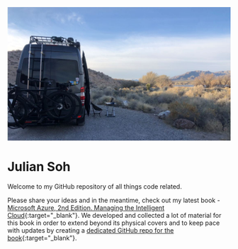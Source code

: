 ![image](docs/pics/Ollie.JPG)
# Julian Soh
Welcome to my GitHub repository of all things code related.

Please share your ideas and in the meantime, check out my latest book - [Microsoft Azure, 2nd Edition. Managing the Intelligent Cloud](https://www.amazon.com/Microsoft-Azure-Managing-Intelligent-Cloud/dp/1484259572/){:target="_blank"}. We developed and collected a lot of material for this book in order to extend beyond its physical covers and to keep pace with updates by creating a [dedicated GitHub repo for the book](https://harris-soh-copeland-puca.github.io){:target="_blank"}.

